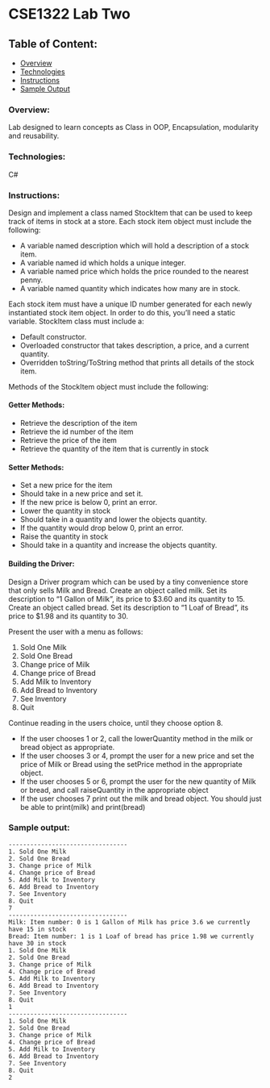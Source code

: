 # CSE1322 Lab Two

## Table of Content:

* [Overview](#overview)
* [Technologies](#technologies)
* [Instructions](#instructions)
* [Sample Output](#sample-output)

### Overview:
Lab designed to learn concepts as Class in OOP, Encapsulation, modularity and reusability.

### Technologies:
C# 

### Instructions:

Design and implement a class named StockItem that can be used to keep track of
items in stock at a store.
Each stock item object must include the following:
* A variable named description which will hold a description of a stock item.
* A variable named id which holds a unique integer.
* A variable named price which holds the price rounded to the nearest penny.
* A variable named quantity which indicates how many are in stock.

Each stock item must have a unique ID number generated for each newly
instantiated stock item object. In order to do this, you’ll need a static variable.
StockItem class must include a:
* Default constructor.
* Overloaded constructor that takes description, a price, and a current quantity.
* Overridden toString/ToString method that prints all details of the stock item.

Methods of the StockItem object must include the following:
#### Getter Methods:
* Retrieve the description of the item
* Retrieve the id number of the item
* Retrieve the price of the item
* Retrieve the quantity of the item that is currently in stock

#### Setter Methods:
* Set a new price for the item
* Should take in a new price and set it.
* If the new price is below 0, print an error.
* Lower the quantity in stock
* Should take in a quantity and lower the objects quantity.
* If the quantity would drop below 0, print an error.
* Raise the quantity in stock
* Should take in a quantity and increase the objects quantity.

#### Building the Driver:
Design a Driver program which can be used by a tiny convenience store that
only sells Milk and Bread.
Create an object called milk. Set its description to “1 Gallon of Milk”, its price
to $3.60 and its quantity to 15.
Create an object called bread. Set its description to “1 Loaf of Bread”, its
price to $1.98 and its quantity to 30.

Present the user with a menu as follows:
1. Sold One Milk
2. Sold One Bread
3. Change price of Milk
4. Change price of Bread
5. Add Milk to Inventory
6. Add Bread to Inventory
7. See Inventory
8. Quit

Continue reading in the users choice, until they choose option 8.
* If the user chooses 1 or 2, call the lowerQuantity method in the milk or bread object as
appropriate.
* If the user chooses 3 or 4, prompt the user for a new price and set the price of Milk or
Bread using the setPrice method in the appropriate object.
* If the user chooses 5 or 6, prompt the user for the new quantity of Milk or bread, and
call raiseQuantity in the appropriate object
* If the user chooses 7 print out the milk and bread object. You should just be able to
print(milk) and print(bread)

### Sample output:
```
---------------------------------
1. Sold One Milk
2. Sold One Bread
3. Change price of Milk
4. Change price of Bread
5. Add Milk to Inventory
6. Add Bread to Inventory
7. See Inventory
8. Quit
7
---------------------------------
Milk: Item number: 0 is 1 Gallon of Milk has price 3.6 we currently have 15 in stock
Bread: Item number: 1 is 1 Loaf of bread has price 1.98 we currently have 30 in stock
1. Sold One Milk
2. Sold One Bread
3. Change price of Milk
4. Change price of Bread
5. Add Milk to Inventory
6. Add Bread to Inventory
7. See Inventory
8. Quit
1
---------------------------------
1. Sold One Milk
2. Sold One Bread
3. Change price of Milk
4. Change price of Bread
5. Add Milk to Inventory
6. Add Bread to Inventory
7. See Inventory
8. Quit
2
```
